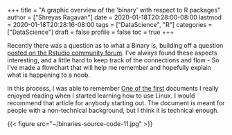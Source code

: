 +++
title = "A graphic overview of the 'binary' with respect to R packages"
author = ["Shreyas Ragavan"]
date = 2020-01-18T20:28:00-08:00
lastmod = 2020-01-18T20:28:16-08:00
tags = ["DataScience", "R"]
categories = ["DataScience"]
draft = false
profile = false
toc = true
+++

Recently there was a question as to what a Binary is, building off a question [posted on the Rstudio community forum](https://community.rstudio.com/t/meaning-of-common-message-when-install-a-package-there-are-binary-versions-available-but-the-source-versions-are-later/2431). I've always found these aspects interesting, and a little hard to keep track of the connections and flow - So I've made a flowchart that will help me remember and hopefully explain what is happening to a noob.

In this process, I was able to remember [One of the first](http://www.tldp.org/HOWTO/Unix-and-Internet-Fundamentals-HOWTO/) documents I really enjoyed reading when I started learning how to use Linux. I would recommend that article for anybody starting out. The document is meant for people with a non-technical background, but I think it is technical enough.

{{< figure src="~/binaries-source-code-11.jpg" >}}

